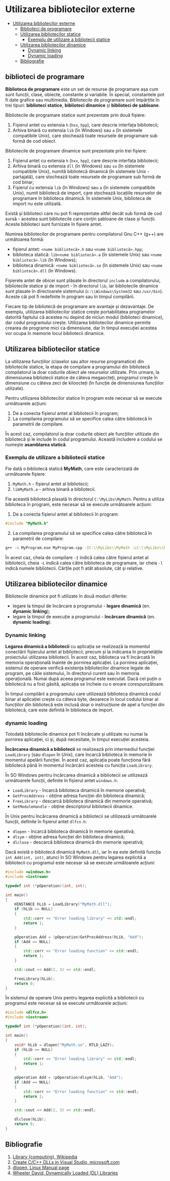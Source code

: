 # Utilizarea bibliotecilor externe

- [Utilizarea bibliotecilor externe](#utilizarea-bibliotecilor-externe)
  - [Biblioteci de programare](#biblioteci-de-programare)
  - [Utilizarea bibliotecilor statice](#utilizarea-bibliotecilor-statice)
    - [Exemplu de utilizare a bibliotecii statice](#exemplu-de-utilizare-a-bibliotecii-statice)
  - [Utilizarea bibliotecilor dinamice](#utilizarea-bibliotecilor-dinamice)
    - [Dynamic linking](#dynamic-linking)
    - [Dynamic loading](#dynamic-loading)
  - [Bibliografie](#bibliografie)

## biblioteci de programare

__Biblioteca de programare__ este un set de resurse de programare așa cum sunt funcții, clase, obiecte, constante și variabile. În special, constantele pot fi date grafice sau multimedia. Bibliotecile de programare sunt împărțite în trei tipuri: __biblioteci statice__, __biblioteci dinamice__ și __biblioteci de șabloane__.

Bibliotecile de programare statice sunt prezentate prin două fișiere:

1. Fișierul antet cu extensia `h` (`hxx`, `hpp`), care descrie interfața bibliotecii;
2. Arhiva binară cu extensia `lib` (în Windows) sau `a` (în sistemele compatibile Unix), care stochează toate resursele de programare sub formă de cod obiect.

Bibliotecile de programare dinamice sunt prezentate prin trei fișiere:

1. Fișierul antet cu extensia `h` (`hxx`, `hpp`), care descrie interfața bibliotecii;
2. Arhiva binară cu extensia `dll` (în Windows) sau `so` (în sistemele compatibile Unix), numită bibliotecă dinamică (în sistemele Unix - partajată), care stochează toate resursele de programare sub formă de cod binar;
3. Fișierul cu extensia `lib` (în Windows) sau `a` (în sistemele compatibile Unix), numit bibliotecă de import, care stochează locațiile resurselor de programare în biblioteca dinamică. În sistemele Unix, biblioteca de import nu este utilizată.

Există și biblioteci care nu pot fi reprezentate altfel decât sub formă de cod sursă - acestea sunt bibliotecile care conțin șabloane de clase și funcții. Aceste biblioteci sunt furnizate în fișiere antet.

Numirea bibliotecilor de programare pentru compilatorul Gnu C++ (g++) are următoarea formă:

- fișierul antet: `<nume bibliotecă>.h` sau `<nume bibliotecă>.hpp`;
- biblioteca statică: `lib<nume bibliotecă>.a` (în sistemele Unix) sau `<nume bibliotecă>.lib` (în Windows);
- biblioteca dinamică: `<nume bibliotecă>.so` (în sistemele Unix) sau `<nume bibliotecă>.dll` (în Windows).

Fișierele antet de obicei sunt plăsate în directorul `include` a compilatorului, bibliotecile statice și de import - în directorul `lib`, iar bibliotecile dinamice sunt plasate în directoarele sistemului (`c:\\Windows\System32` sau `/usr/bin`). Aceste căi pot fi redefinite în program sau în timpul compilării.

Fiecare tip de bibliotecă de programare are avantaje și dezavantaje. De exemplu, utilizarea bibliotecilor statice crește portabilitatea programelor datorită faptului că acestea nu depind de niciun modul (biblioteci dinamice), dar codul programului crește. Utilizarea bibliotecilor dinamice permite crearea de programe mici ca dimensiune, dar în timpul execuției acestea vor ocupa în memorie locul bibliotecii dinamice.

## Utilizarea bibliotecilor statice

La utilizarea funcțiilor (claselor sau altor resurse programatice) din bibliotecile statice, la etapa de compilare a programului din bibliotecă compilatorul ia doar codurile obiect ale resurselor utilizate. Prin urmare, la dimensiunea bibliotecii statice de câteva megaocteți, programul crește în dimensiune cu câteva zeci de kiloocteți (în funcție de dimensiunea funcțiilor utilizate).

Pentru utilizarea bibliotecilor statice în program este necesar să se execute următoarele acțiuni:

1. De a conecta fișierul antet al bibliotecii în program;
2. La compilarea programului să se specifice calea către bibliotecă în parametrii de compilare.

În acest caz, compilatorul ia doar codurile obiect ale funcțiilor utilizate din bibliotecă și le include în codul programului. Această includere a codului se numește __asamblarea statică__.

### Exemplu de utilizare a bibliotecii statice

Fie dată o bibliotecă statică __MyMath__, care este caracterizată de următoarele fișiere:

1. `MyMath.h` - fișierul antet al bibliotecii;
2. `libMyMath.a` - arhiva binară a bibliotecii.

Fie această bibliotecă plasată în directorul `C:\MyLibs\MyMath`. Pentru a utiliza biblioteca în program, este necesar să se execute următoarele acțiuni:

1. De a conecta fișierul antet al bibliotecii în program:

```cpp
#include "MyMath.h"
```

2. La compilarea programului să se specifice calea către bibliotecă în parametrii de compilare:

```bash
g++ -o MyProgram.exe MyProgram.cpp -IC:\\MyLibs\\MyMath -LC:\\MyLibs\\MyMath -lMyMath
```

În acest caz, cheia de compilare `-I` indică calea către fișierul antet al bibliotecii, cheia `-L` indică calea către biblioteca de programare, iar cheia `-l` indică numele bibliotecii. Cărțile pot fi atât absolute, cât și relative.

## Utilizarea bibliotecilor dinamice

Bibliotecile dinamice pot fi utilizate în două moduri diferite:

- legare la timpul de încărcare a programului - __legare dinamică__ (en. __dynamic linking__);
- legare la timpul de execuție a programului - __încărcare dinamică__ (en. __dynamic loading__).

### Dynamic linking

__Legarea dinamică a bibliotecii__ cu aplicația se realizează la momentul conectării fișierului antet al bibliotecii, precum și la indicarea în proprietățile proiectului utilizarea bibliotecii. În acest caz, biblioteca va fi încărcată în memoria operațională înainte de pornirea aplicației. La pornirea aplicației, sistemul de operare verifică existența bibliotecilor dinamice legate de program, pe căile sistemului, în directorul curent sau în memoria operațională. Numai după aceea programul este executat. Dacă cel puțin o bibliotecă nu a fost găsită, aplicația se încheie cu o eroare corespunzătoare.

În timpul compilării a programului care utilizează biblioteca dinamică codul binar al aplicației crește cu câteva byte, deoarece în locul codului binar al funcțiilor din bibliotecă este inclusă doar o instrucțiune de apel a funcției din bibliotecă, care este definită în biblioteca de import.

### dynamic loading

Totodată bibliotecile dinamice pot fi încărcate și utilizate nu numai la pornirea aplicației, ci și, după necesitate, în timpul execuției acesteia.

__Încărcarea dinamică a bibliotecii__ se realizează prin intermediul funcției `LoadLibrary` (sau `dlopen` în Unix), care încarcă biblioteca în memorie în momentul apelării funcției. În acest caz, aplicația poate funcționa fără bibliotecă până în momentul încărcării acesteia cu funcția `LoadLibrary`.

În SO Windows pentru încărcarea dinamică a bibliotecii se utilizează următoarele funcții, definite în fișierul antet `windows.h`:

- `LoadLibrary` - încarcă biblioteca dinamică în memorie operativă;
- `GetProcAddress` - obține adresa funcției din biblioteca dinamică;
- `FreeLibrary` - descarcă biblioteca dinamică din memorie operativă;
- `GetModuleHandle` - obține descriptorul bibliotecii dinamice.

În Unix pentru încărcarea dinamică a bibliotecii se utilizează următoarele funcții, definite în fișierul antet `dlfcn.h`:

- `dlopen` - încarcă biblioteca dinamică în memorie operativă;
- `dlsym` - obține adresa funcției din biblioteca dinamică;
- `dlclose` - descarcă biblioteca dinamică din memorie operativă;

Dacă există o bibliotecă dinamică `MyMath.dll`, iar în ea este definită funcția `int Add(int, int)`, atunci în SO Windows pentru legarea explicită a bibliotecii cu programul este necesar să se execute următoarele acțiuni:

```cpp
#include <windows.h>
#include <iostream>

typedef int (*pOperation)(int, int);

int main()
{
    HINSTANCE hLib = LoadLibrary("MyMath.dll");
    if (hLib == NULL)
    {
        std::cerr << "Error loading library" << std::endl;
        return 1;
    }

    pOperation Add = (pOperation)GetProcAddress(hLib, "Add");
    if (Add == NULL)
    {
        std::cerr << "Error loading function" << std::endl;
        return 1;
    }

    std::cout << Add(2, 3) << std::endl;

    FreeLibrary(hLib);
    return 0;
}
```

În sistemul de operare Unix pentru legarea explicită a bibliotecii cu programul este necesar să se execute următoarele acțiuni:

```cpp
#include <dlfcn.h>
#include <iostream>

typedef int (*pOperation)(int, int);

int main()
{
    void* hLib = dlopen("MyMath.so", RTLD_LAZY);
    if (hLib == NULL)
    {
        std::cerr << "Error loading library" << std::endl;
        return 1;
    }

    pOperation Add = (pOperation)dlsym(hLib, "Add");
    if (Add == NULL)
    {
        std::cerr << "Error loading function" << std::endl;
        return 1;
    }

    std::cout << Add(2, 3) << std::endl;

    dlclose(hLib);
    return 0;
}
```

## Bibliografie

1. [Library (computing), Wikipedia](https://en.wikipedia.org/wiki/Library_(computing))
2. [Create C/C++ DLLs in Visual Studio, microsoft.com](https://learn.microsoft.com/en-us/cpp/build/dlls-in-visual-cpp?view=msvc-170)
3. [dlopen, Linux Manual page](https://www.man7.org/linux/man-pages/man3/dlopen.3.html)
4. [Wheeler David, Dynamically Loaded (DL) Libraries](dwheeler.com/program-library/Program-Library-HOWTO/)
